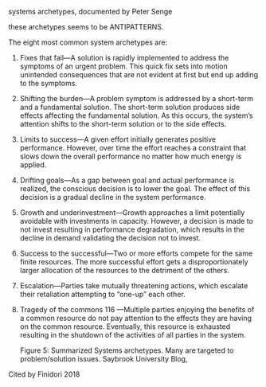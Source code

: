 systems archetypes, documented by Peter Senge


these archetypes seems to be ANTIPATTERNS.

The eight most common system archetypes are: 
1. Fixes  that  fail—A  solution  is  rapidly  implemented  to  address  the  symptoms  of  an  urgent 
problem. This quick fix sets into motion unintended consequences that are not evident at first 
but end up adding to the symptoms. 
2. Shifting the burden—A problem symptom is addressed by a short-term and a fundamental 
solution. The short-term solution produces side effects affecting the fundamental solution. As 
this occurs, the system’s attention shifts to the short-term solution or to the side effects. 
3. Limits to success—A given effort initially generates positive performance. However, over time 
the effort reaches a constraint that slows down the overall performance no matter how much 
energy is applied. 
4. Drifting  goals—As  a  gap  between  goal  and  actual  performance  is  realized,  the  conscious 
decision  is  to  lower  the  goal.  The  effect  of  this  decision  is  a  gradual  decline  in  the  system 
performance. 
5. Growth  and  underinvestment—Growth  approaches  a  limit  potentially  avoidable  with 
investments in capacity. However, a decision is made to not invest resulting in performance 
degradation, which results in the decline in demand validating the decision not to invest. 
6. Success to the successful—Two or more efforts compete for the same finite resources. The 
more  successful  effort  gets  a  disproportionately  larger  allocation  of  the  resources  to  the 
detriment of the others. 
7. Escalation—Parties  take  mutually  threatening  actions,  which  escalate  their  retaliation 
attempting to “one-up” each other. 
8. Tragedy of the commons 116 —Multiple parties enjoying the benefits of a common resource do 
not  pay  attention  to  the  effects  they  are  having  on  the  common  resource.  Eventually,  this 
resource is exhausted resulting in the shutdown of the activities of all parties in the system. 
 
   Figure 5:  Summarized Systems archetypes. Many are targeted to problem/solution issues. Saybrook University Blog, 

Cited by Finidori 2018
